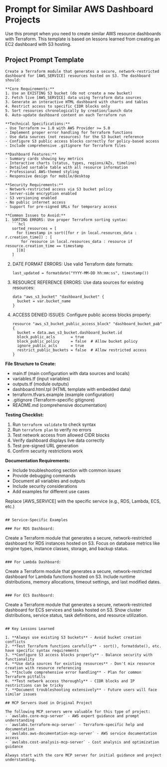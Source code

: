 # Prompt for Similar AWS Dashboard Projects

Use this prompt when you need to create similar AWS resource dashboards with Terraform. This template is based on lessons learned from creating an EC2 dashboard with S3 hosting.

## Project Prompt Template

```
Create a Terraform module that generates a secure, network-restricted dashboard for [AWS_SERVICE] resources hosted on S3. The dashboard should:

**Core Requirements:**
1. Use an EXISTING S3 bucket (do not create a new bucket)
2. Fetch live [AWS_SERVICE] data using Terraform data sources
3. Generate an interactive HTML dashboard with charts and tables
4. Restrict access to specific CIDR blocks only
5. Sort resources chronologically by creation/launch date
6. Auto-update dashboard content on each Terraform run

**Technical Specifications:**
- Use Terraform >= 1.0 with AWS Provider >= 5.0
- Implement proper error handling for Terraform functions
- Use data sources (not resources) for the S3 bucket reference
- Configure S3 public access blocks correctly for policy-based access
- Include comprehensive .gitignore for Terraform files

**Dashboard Features:**
- Summary cards showing key metrics
- Interactive charts (status, types, regions/AZs, timeline)
- Detailed sortable table with all resource information
- Professional AWS-themed styling
- Responsive design for mobile/desktop

**Security Requirements:**
- Network-restricted access via S3 bucket policy
- Server-side encryption enabled
- S3 versioning enabled
- No public internet access
- Support for pre-signed URLs for temporary access

**Common Issues to Avoid:**
1. SORTING ERRORS: Use proper Terraform sorting syntax:
   ```hcl
   sorted_resources = [
     for timestamp in sort([for r in local.resources_data : r.creation_time]) : [
       for resource in local.resources_data : resource if resource.creation_time == timestamp
     ][0]
   ]
   ```

2. DATE FORMAT ERRORS: Use valid Terraform date formats:
   ```hcl
   last_updated = formatdate("YYYY-MM-DD hh:mm:ss", timestamp())
   ```

3. RESOURCE REFERENCE ERRORS: Use data sources for existing resources:
   ```hcl
   data "aws_s3_bucket" "dashboard_bucket" {
     bucket = var.bucket_name
   }
   ```

4. ACCESS DENIED ISSUES: Configure public access blocks properly:
   ```hcl
   resource "aws_s3_bucket_public_access_block" "dashboard_bucket_pab" {
     bucket = data.aws_s3_bucket.dashboard_bucket.id
     block_public_acls       = true
     block_public_policy     = false  # Allow bucket policy
     ignore_public_acls      = true
     restrict_public_buckets = false  # Allow restricted access
   }
   ```

**File Structure to Create:**
- main.tf (main configuration with data sources and locals)
- variables.tf (input variables)
- outputs.tf (module outputs)
- dashboard.html.tpl (HTML template with embedded data)
- terraform.tfvars.example (example configuration)
- .gitignore (Terraform-specific gitignore)
- README.md (comprehensive documentation)

**Testing Checklist:**
1. Run `terraform validate` to check syntax
2. Run `terraform plan` to verify no errors
3. Test network access from allowed CIDR blocks
4. Verify dashboard displays live data correctly
5. Test pre-signed URL generation
6. Confirm security restrictions work

**Documentation Requirements:**
- Include troubleshooting section with common issues
- Provide debugging commands
- Document all variables and outputs
- Include security considerations
- Add examples for different use cases

Replace [AWS_SERVICE] with the specific service (e.g., RDS, Lambda, ECS, etc.)
```

## Service-Specific Examples

### For RDS Dashboard:
```
Create a Terraform module that generates a secure, network-restricted dashboard for RDS instances hosted on S3. Focus on database metrics like engine types, instance classes, storage, and backup status.
```

### For Lambda Dashboard:
```
Create a Terraform module that generates a secure, network-restricted dashboard for Lambda functions hosted on S3. Include runtime distributions, memory allocations, timeout settings, and last modified dates.
```

### For ECS Dashboard:
```
Create a Terraform module that generates a secure, network-restricted dashboard for ECS services and tasks hosted on S3. Show cluster distributions, service status, task definitions, and resource utilization.
```

## Key Lessons Learned

1. **Always use existing S3 buckets** - Avoid bucket creation conflicts
2. **Test Terraform functions carefully** - sort(), formatdate(), etc. have specific syntax requirements
3. **Configure S3 access blocks properly** - Balance security with functionality
4. **Use data sources for existing resources** - Don't mix resource creation with resource referencing
5. **Include comprehensive error handling** - Plan for common Terraform pitfalls
6. **Test network access thoroughly** - CIDR blocks and IP restrictions can be tricky
7. **Document troubleshooting extensively** - Future users will face similar issues

## MCP Servers Used in Original Project

The following MCP servers were valuable for this type of project:
- `awslabs.core-mcp-server` - AWS expert guidance and prompt understanding
- `awslabs.terraform-mcp-server` - Terraform-specific help and documentation
- `awslabs.aws-documentation-mcp-server` - AWS service documentation access
- `awslabs.cost-analysis-mcp-server` - Cost analysis and optimization guidance

Always start with the core MCP server for initial guidance and project understanding.

